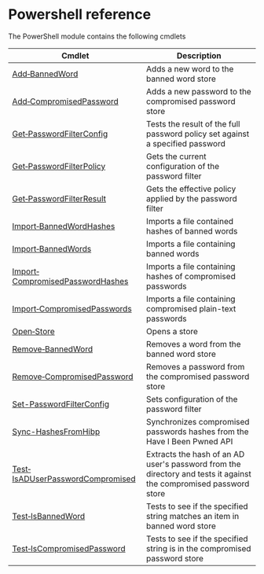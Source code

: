 # Powershell reference

The PowerShell module contains the following cmdlets

| Cmdlet                                                                  | Description                                                                                                       |
| ----------------------------------------------------------------------- | ----------------------------------------------------------------------------------------------------------------- |
| [Add‐BannedWord](add-bannedword.md)                                     | Adds a new word to the banned word store                                                                          |
| [Add‐CompromisedPassword](add-compromisedpassword.md)                   | Adds a new password to the compromised password store                                                             |
| [Get‐PasswordFilterConfig](get-passwordfilterconfig.md)                 | Tests the result of the full password policy set against a specified password                                     |
| [Get‐PasswordFilterPolicy](get-passwordfilterpolicy.md)                 | Gets the current configuration of the password filter                                     |
| [Get‐PasswordFilterResult](get-passwordfilterresult.md)                 | Gets the effective policy applied by the password filter |
| [Import‐BannedWordHashes](import-bannedwordhashes.md)                   | Imports a file contained hashes of banned words                                                                   |
| [Import‐BannedWords](import-bannedwords.md)                             | Imports a file containing banned words                                                                            |
| [Import‐CompromisedPasswordHashes](import-compromisedpasswordhashes.md) | Imports a file containing hashes of compromised passwords                                                         |
| [Import‐CompromisedPasswords](import-compromisedpasswords.md)           | Imports a file containing compromised plain-text passwords                                                        |
| [Open‐Store](open-store.md)                                             | Opens a store                                                                                                     |
| [Remove‐BannedWord](remove-bannedword.md)                               | Removes a word from the banned word store                                                                         |
| [Remove‐CompromisedPassword](remove-compromisedpassword.md)             | Removes a password from the compromised password store                                                            |
| [Set-PasswordFilterConfig](set-passwordfilterconfig.md) |  Sets configuration of the password filter |
| [Sync-HashesFromHibp](sync-hashesfromhibp.md) | Synchronizes compromised passwords hashes from the Have I Been Pwned API |
| [Test‐IsADUserPasswordCompromised](test-isaduserpasswordcompromised.md) | Extracts the hash of an AD user's password from the directory and tests it against the compromised password store |
| [Test‐IsBannedWord](test-isbannedword.md)                               | Tests to see if the specified string matches an item in banned word store                                         |
| [Test‐IsCompromisedPassword](test-iscompromisedpassword.md)             | Tests to see if the specified string is in the compromised password store                                         |
